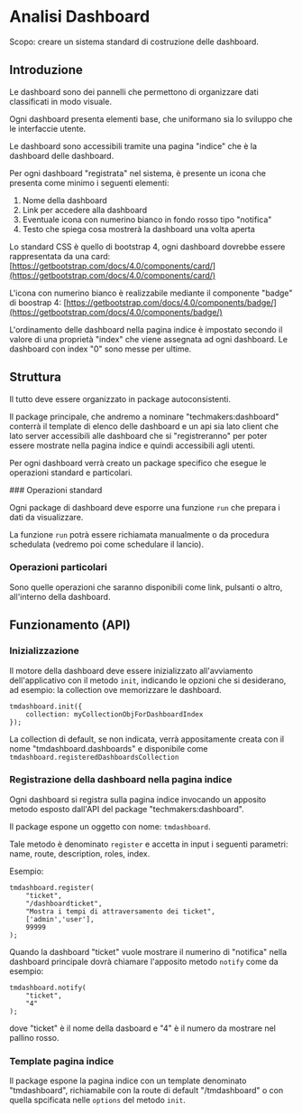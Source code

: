 # Analisi Dashboard 

Scopo: creare un sistema standard di costruzione delle dashboard.

## Introduzione

Le dashboard sono dei pannelli che permettono di organizzare dati classificati in modo visuale.

Ogni dashboard presenta elementi base, che uniformano sia lo sviluppo che le interfaccie utente.

Le dashboard sono accessibili tramite una pagina "indice" che è la dashboard delle dashboard.

Per ogni dashboard "registrata" nel sistema, è presente un icona che presenta come minimo i seguenti elementi:

1. Nome della dashboard
2. Link per accedere alla dashboard
3. Eventuale icona con numerino bianco in fondo rosso tipo "notifica"
4. Testo che spiega cosa mostrerà la dashboard una volta aperta

Lo standard CSS è quello di bootstrap 4, ogni dashboard dovrebbe essere rappresentata da una card: [https://getbootstrap.com/docs/4.0/components/card/](https://getbootstrap.com/docs/4.0/components/card/)

L'icona con numerino bianco è realizzabile mediante il componente "badge" di boostrap 4: [https://getbootstrap.com/docs/4.0/components/badge/](https://getbootstrap.com/docs/4.0/components/badge/)


L'ordinamento delle dashboard nella pagina indice è impostato secondo il valore di una proprietà "index" che viene assegnata ad ogni dashboard. Le dashboard con index "0" sono messe per ultime.

## Struttura 

Il tutto deve essere organizzato in package autoconsistenti.

Il package principale, che andremo a nominare "techmakers:dashboard" conterrà il template di elenco delle dashboard e un api sia lato client che lato server accessibili alle dashboard che si "registreranno" per poter essere mostrate nella pagina indice e quindi accessibili agli utenti.

Per ogni dashboard verrà creato un package specifico che esegue le operazioni standard e particolari.

### Operazioni standard

Ogni package di dashboard deve esporre una funzione ```run``` che prepara i dati da visualizzare.

La funzione ```run``` potrà essere richiamata manualmente o da procedura schedulata (vedremo poi come schedulare il lancio).


### Operazioni particolari

Sono quelle operazioni che saranno disponibili come link, pulsanti o altro, all'interno della dashboard.


## Funzionamento (API)

### Inizializzazione

Il motore della dashboard deve essere inizializzato all'avviamento dell'applicativo con il metodo ```init```, indicando le opzioni che si desiderano, ad esempio: la collection ove memorizzare le dashboard.

```
tmdashboard.init({
	collection: myCollectionObjForDashboardIndex
});
```
La collection di default, se non indicata, verrà appositamente creata con il nome "tmdashboard.dashboards" e disponibile come  ```tmdashboard.registeredDashboardsCollection```


### Registrazione della dashboard nella pagina indice

Ogni dashboard si registra sulla pagina indice invocando un apposito metodo esposto dall'API del package "techmakers:dashboard".

Il package espone un oggetto con nome: ```tmdashboard```.

Tale metodo è denominato ```register``` e accetta in input i seguenti parametri: name, route, description, roles, index.

Esempio:

```
tmdashboard.register(
	"ticket",
	"/dashboardticket",
	"Mostra i tempi di attraversamento dei ticket",
	['admin','user'],
	99999
);
```

Quando la dashboard "ticket" vuole mostrare il numerino di "notifica" nella dashboard principale dovrà chiamare l'apposito metodo ```notify``` come da esempio:


```
tmdashboard.notify(
	"ticket",
	"4"
);
```
dove "ticket" è il nome della dasboard e "4" è il numero da mostrare nel pallino rosso.

### Template pagina indice

Il package espone la pagina indice con un template denominato "tmdashboard", richiamabile con la route di default "/tmdashboard" o con quella spcificata nelle ```options``` del metodo ```init```.



